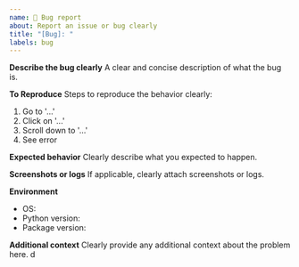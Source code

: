 ```yaml
---
name: 🐞 Bug report
about: Report an issue or bug clearly
title: "[Bug]: "
labels: bug
---
```


**Describe the bug clearly**
A clear and concise description of what the bug is.

**To Reproduce**
Steps to reproduce the behavior clearly:
1. Go to '...'
2. Click on '...'
3. Scroll down to '...'
4. See error

**Expected behavior**
Clearly describe what you expected to happen.

**Screenshots or logs**
If applicable, clearly attach screenshots or logs.

**Environment**
- OS:
- Python version:
- Package version:

**Additional context**
Clearly provide any additional context about the problem here. d